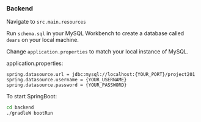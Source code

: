 ### Backend

Navigate to `src.main.resources`

Run `schema.sql` in your MySQL Workbench to create a database called `dears` on your local machine.

Change `application.properties` to match your local instance of MySQL.

application.properties:

```
spring.datasource.url = jdbc:mysql://localhost:{YOUR_PORT}/project201
spring.datasource.username = {YOUR_USERNAME}
spring.datasource.password = {YOUR_PASSWORD}
```

To start SpringBoot:

```bash
cd backend
./gradleW bootRun
```